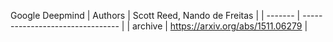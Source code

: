 Google Deepmind
| Authors | Scott Reed, Nando de Freitas     |
| ------- | -------------------------------- |
| archive | https://arxiv.org/abs/1511.06279 |

